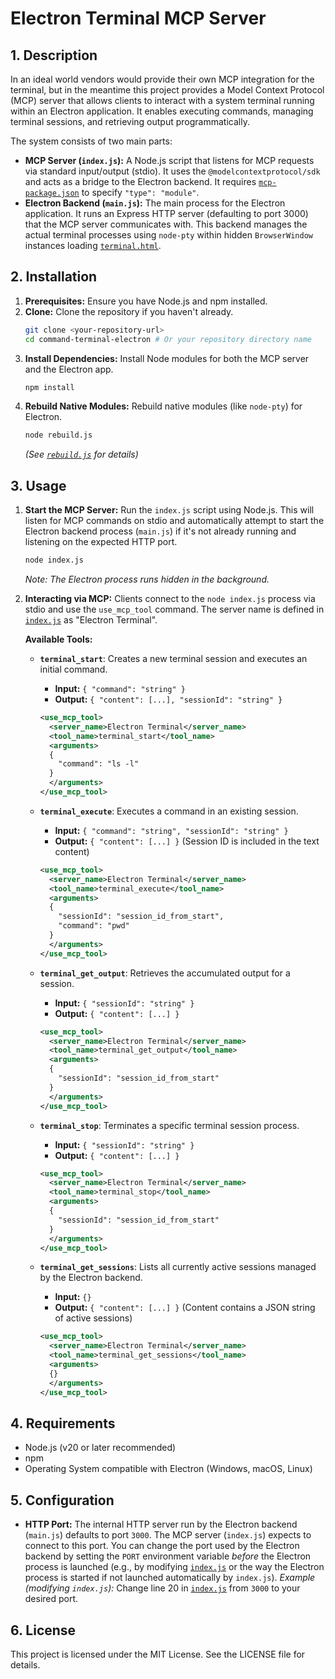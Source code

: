 # Electron Terminal MCP Server

## 1. Description

In an ideal world vendors would provide their own MCP integration for the terminal, but in the meantime this project provides a Model Context Protocol (MCP) server that allows clients to interact with a system terminal running within an Electron application. It enables executing commands, managing terminal sessions, and retrieving output programmatically.

The system consists of two main parts:

*   **MCP Server (`index.js`):** A Node.js script that listens for MCP requests via standard input/output (stdio). It uses the `@modelcontextprotocol/sdk` and acts as a bridge to the Electron backend. It requires [`mcp-package.json`](mcp-package.json:1) to specify `"type": "module"`.
*   **Electron Backend (`main.js`):** The main process for the Electron application. It runs an Express HTTP server (defaulting to port 3000) that the MCP server communicates with. This backend manages the actual terminal processes using `node-pty` within hidden `BrowserWindow` instances loading [`terminal.html`](terminal.html:0).

## 2. Installation

1.  **Prerequisites:** Ensure you have Node.js and npm installed.
2.  **Clone:** Clone the repository if you haven't already.
    ```bash
    git clone <your-repository-url>
    cd command-terminal-electron # Or your repository directory name
    ```
3.  **Install Dependencies:** Install Node modules for both the MCP server and the Electron app.
    ```bash
    npm install
    ```
4.  **Rebuild Native Modules:** Rebuild native modules (like `node-pty`) for Electron.
    ```bash
    node rebuild.js
    ```
    *(See [`rebuild.js`](rebuild.js:1) for details)*

## 3. Usage

1.  **Start the MCP Server:**
    Run the `index.js` script using Node.js. This will listen for MCP commands on stdio and automatically attempt to start the Electron backend process (`main.js`) if it's not already running and listening on the expected HTTP port.
    ```bash
    node index.js
    ```
    *Note: The Electron process runs hidden in the background.*

2.  **Interacting via MCP:**
    Clients connect to the `node index.js` process via stdio and use the `use_mcp_tool` command. The server name is defined in [`index.js`](index.js:182) as "Electron Terminal".

    **Available Tools:**

    *   **`terminal_start`**: Creates a new terminal session and executes an initial command.
        *   **Input:** `{ "command": "string" }`
        *   **Output:** `{ "content": [...], "sessionId": "string" }`
        ```xml
        <use_mcp_tool>
          <server_name>Electron Terminal</server_name>
          <tool_name>terminal_start</tool_name>
          <arguments>
          {
            "command": "ls -l"
          }
          </arguments>
        </use_mcp_tool>
        ```

    *   **`terminal_execute`**: Executes a command in an existing session.
        *   **Input:** `{ "command": "string", "sessionId": "string" }`
        *   **Output:** `{ "content": [...] }` (Session ID is included in the text content)
        ```xml
        <use_mcp_tool>
          <server_name>Electron Terminal</server_name>
          <tool_name>terminal_execute</tool_name>
          <arguments>
          {
            "sessionId": "session_id_from_start",
            "command": "pwd"
          }
          </arguments>
        </use_mcp_tool>
        ```

    *   **`terminal_get_output`**: Retrieves the accumulated output for a session.
        *   **Input:** `{ "sessionId": "string" }`
        *   **Output:** `{ "content": [...] }`
        ```xml
        <use_mcp_tool>
          <server_name>Electron Terminal</server_name>
          <tool_name>terminal_get_output</tool_name>
          <arguments>
          {
            "sessionId": "session_id_from_start"
          }
          </arguments>
        </use_mcp_tool>
        ```

    *   **`terminal_stop`**: Terminates a specific terminal session process.
        *   **Input:** `{ "sessionId": "string" }`
        *   **Output:** `{ "content": [...] }`
        ```xml
        <use_mcp_tool>
          <server_name>Electron Terminal</server_name>
          <tool_name>terminal_stop</tool_name>
          <arguments>
          {
            "sessionId": "session_id_from_start"
          }
          </arguments>
        </use_mcp_tool>
        ```

    *   **`terminal_get_sessions`**: Lists all currently active sessions managed by the Electron backend.
        *   **Input:** `{}`
        *   **Output:** `{ "content": [...] }` (Content contains a JSON string of active sessions)
        ```xml
        <use_mcp_tool>
          <server_name>Electron Terminal</server_name>
          <tool_name>terminal_get_sessions</tool_name>
          <arguments>
          {}
          </arguments>
        </use_mcp_tool>
        ```

## 4. Requirements

*   Node.js (v20 or later recommended)
*   npm
*   Operating System compatible with Electron (Windows, macOS, Linux)

## 5. Configuration

*   **HTTP Port:** The internal HTTP server run by the Electron backend (`main.js`) defaults to port `3000`. The MCP server (`index.js`) expects to connect to this port. You can change the port used by the Electron backend by setting the `PORT` environment variable *before* the Electron process is launched (e.g., by modifying [`index.js`](index.js:20) or the way the Electron process is started if not launched automatically by `index.js`).
    *Example (modifying `index.js`):* Change line 20 in [`index.js`](index.js:20) from `3000` to your desired port.

## 6. License

This project is licensed under the MIT License. See the LICENSE file for details.